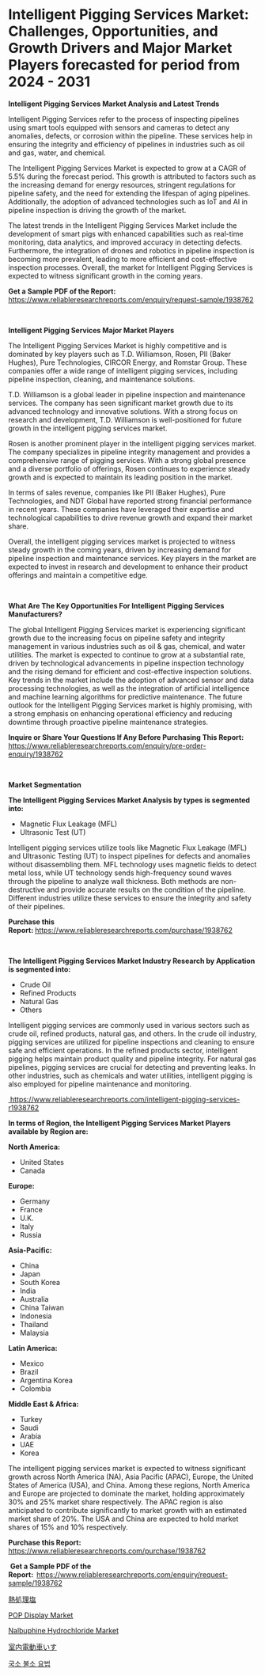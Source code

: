 <p><h1>Intelligent Pigging Services Market: Challenges, Opportunities, and Growth Drivers and Major Market Players forecasted for period from 2024 - 2031</h1></p><p><strong>Intelligent Pigging Services Market Analysis and Latest Trends</strong></p>
<p><p>Intelligent Pigging Services refer to the process of inspecting pipelines using smart tools equipped with sensors and cameras to detect any anomalies, defects, or corrosion within the pipeline. These services help in ensuring the integrity and efficiency of pipelines in industries such as oil and gas, water, and chemical.</p><p>The Intelligent Pigging Services Market is expected to grow at a CAGR of 5.5% during the forecast period. This growth is attributed to factors such as the increasing demand for energy resources, stringent regulations for pipeline safety, and the need for extending the lifespan of aging pipelines. Additionally, the adoption of advanced technologies such as IoT and AI in pipeline inspection is driving the growth of the market.</p><p>The latest trends in the Intelligent Pigging Services Market include the development of smart pigs with enhanced capabilities such as real-time monitoring, data analytics, and improved accuracy in detecting defects. Furthermore, the integration of drones and robotics in pipeline inspection is becoming more prevalent, leading to more efficient and cost-effective inspection processes. Overall, the market for Intelligent Pigging Services is expected to witness significant growth in the coming years.</p></p>
<p><strong>Get a Sample PDF of the Report:&nbsp;</strong> <a href="https://www.reliableresearchreports.com/enquiry/request-sample/1938762">https://www.reliableresearchreports.com/enquiry/request-sample/1938762</a></p>
<p>&nbsp;</p>
<p><strong>Intelligent Pigging Services Major Market Players</strong></p>
<p><p>The Intelligent Pigging Services Market is highly competitive and is dominated by key players such as T.D. Williamson, Rosen, PII (Baker Hughes), Pure Technologies, CIRCOR Energy, and Romstar Group. These companies offer a wide range of intelligent pigging services, including pipeline inspection, cleaning, and maintenance solutions.</p><p>T.D. Williamson is a global leader in pipeline inspection and maintenance services. The company has seen significant market growth due to its advanced technology and innovative solutions. With a strong focus on research and development, T.D. Williamson is well-positioned for future growth in the intelligent pigging services market.</p><p>Rosen is another prominent player in the intelligent pigging services market. The company specializes in pipeline integrity management and provides a comprehensive range of pigging services. With a strong global presence and a diverse portfolio of offerings, Rosen continues to experience steady growth and is expected to maintain its leading position in the market.</p><p>In terms of sales revenue, companies like PII (Baker Hughes), Pure Technologies, and NDT Global have reported strong financial performance in recent years. These companies have leveraged their expertise and technological capabilities to drive revenue growth and expand their market share.</p><p>Overall, the intelligent pigging services market is projected to witness steady growth in the coming years, driven by increasing demand for pipeline inspection and maintenance services. Key players in the market are expected to invest in research and development to enhance their product offerings and maintain a competitive edge.</p></p>
<p>&nbsp;</p>
<p><strong>What Are The Key Opportunities For Intelligent Pigging Services Manufacturers?</strong></p>
<p><p>The global Intelligent Pigging Services market is experiencing significant growth due to the increasing focus on pipeline safety and integrity management in various industries such as oil & gas, chemical, and water utilities. The market is expected to continue to grow at a substantial rate, driven by technological advancements in pipeline inspection technology and the rising demand for efficient and cost-effective inspection solutions. Key trends in the market include the adoption of advanced sensor and data processing technologies, as well as the integration of artificial intelligence and machine learning algorithms for predictive maintenance. The future outlook for the Intelligent Pigging Services market is highly promising, with a strong emphasis on enhancing operational efficiency and reducing downtime through proactive pipeline maintenance strategies.</p></p>
<p><strong>Inquire or Share Your Questions If Any Before Purchasing This Report:</strong> <a href="https://www.reliableresearchreports.com/enquiry/pre-order-enquiry/1938762">https://www.reliableresearchreports.com/enquiry/pre-order-enquiry/1938762</a></p>
<p>&nbsp;</p>
<p><strong>Market Segmentation</strong></p>
<p><strong>The Intelligent Pigging Services Market Analysis by types is segmented into:</strong></p>
<p><ul><li>Magnetic Flux Leakage (MFL)</li><li>Ultrasonic Test (UT)</li></ul></p>
<p><p>Intelligent pigging services utilize tools like Magnetic Flux Leakage (MFL) and Ultrasonic Testing (UT) to inspect pipelines for defects and anomalies without disassembling them. MFL technology uses magnetic fields to detect metal loss, while UT technology sends high-frequency sound waves through the pipeline to analyze wall thickness. Both methods are non-destructive and provide accurate results on the condition of the pipeline. Different industries utilize these services to ensure the integrity and safety of their pipelines.</p></p>
<p><strong>Purchase this Report:&nbsp;</strong><a href="https://www.reliableresearchreports.com/purchase/1938762">https://www.reliableresearchreports.com/purchase/1938762</a></p>
<p>&nbsp;</p>
<p><strong>The Intelligent Pigging Services Market Industry Research by Application is segmented into:</strong></p>
<p><ul><li>Crude Oil</li><li>Refined Products</li><li>Natural Gas</li><li>Others</li></ul></p>
<p><p>Intelligent pigging services are commonly used in various sectors such as crude oil, refined products, natural gas, and others. In the crude oil industry, pigging services are utilized for pipeline inspections and cleaning to ensure safe and efficient operations. In the refined products sector, intelligent pigging helps maintain product quality and pipeline integrity. For natural gas pipelines, pigging services are crucial for detecting and preventing leaks. In other industries, such as chemicals and water utilities, intelligent pigging is also employed for pipeline maintenance and monitoring.</p></p>
<p><a href="https://www.reliableresearchreports.com/intelligent-pigging-services-r1938762">&nbsp;https://www.reliableresearchreports.com/intelligent-pigging-services-r1938762</a></p>
<p><strong>In terms of Region, the Intelligent Pigging Services Market Players available by Region are:</strong></p>
<p>
    <p> <strong> North America: </strong>
        <ul>
            <li>United States</li>
            <li>Canada</li>
        </ul>
        </p> 
    <p> <strong> Europe: </strong>
        <ul>
            <li>Germany</li>
            <li>France</li>
            <li>U.K.</li>
            <li>Italy</li>
            <li>Russia</li>
        </ul>
        </p> 
    <p> <strong> Asia-Pacific: </strong>
        <ul>
            <li>China</li>
            <li>Japan</li>
            <li>South Korea</li>
            <li>India</li>
            <li>Australia</li>
            <li>China Taiwan</li>
            <li>Indonesia</li>
            <li>Thailand</li>
            <li>Malaysia</li>
        </ul>
        </p> 
    <p> <strong> Latin America: </strong>
        <ul>
            <li>Mexico</li>
            <li>Brazil</li>
            <li>Argentina Korea</li>
            <li>Colombia</li>
        </ul>
        </p> 
    <p> <strong> Middle East & Africa: </strong>
        <ul>
            <li>Turkey</li>
            <li>Saudi</li>
            <li>Arabia</li>
            <li>UAE</li>
            <li>Korea</li>
        </ul>
    </p>
    </p>
<p><p>The intelligent pigging services market is expected to witness significant growth across North America (NA), Asia Pacific (APAC), Europe, the United States of America (USA), and China. Among these regions, North America and Europe are projected to dominate the market, holding approximately 30% and 25% market share respectively. The APAC region is also anticipated to contribute significantly to market growth with an estimated market share of 20%. The USA and China are expected to hold market shares of 15% and 10% respectively.</p></p>
<p><strong>Purchase this Report: </strong><a href="https://www.reliableresearchreports.com/purchase/1938762">https://www.reliableresearchreports.com/purchase/1938762</a></p>
<p>&nbsp;<strong>Get a Sample PDF of the Report:&nbsp;&nbsp;</strong><a href="https://www.reliableresearchreports.com/enquiry/request-sample/1938762">https://www.reliableresearchreports.com/enquiry/request-sample/1938762</a></p>
<p><strong></strong></p>
<p><p><a href="https://github.com/lababdou/Market-Research-Report-List-3/blob/main/145059123766.md">熱処理塩</a></p><p><a href="https://issuu.com/reportprime-2/docs/pop-display-market-size-2030.pptx">POP Display Market</a></p><p><a href="https://www.linkedin.com/pulse/nalbuphine-hydrochloride-market-outlook-industry-overview-forecast-pp31c?trackingId=w39EGaz0mDHhxzq59eJHhg%3D%3D">Nalbuphine Hydrochloride Market</a></p><p><a href="https://medium.com/@nayelibosco2023/%E5%B8%82%E5%A0%B4%E5%88%86%E6%9E%90-%E5%B1%8B%E5%86%85%E7%94%A8%E9%9B%BB%E5%8B%95%E8%BB%8A%E6%A4%85%E5%AD%90%E5%B8%82%E5%A0%B4%E3%81%AEcagr-%E5%B8%82%E5%A0%B4%E3%82%BB%E3%82%B0%E3%83%A1%E3%83%B3%E3%83%86%E3%83%BC%E3%82%B7%E3%83%A7%E3%83%B3-%E3%82%B0%E3%83%AD%E3%83%BC%E3%83%90%E3%83%AB%E7%94%A3%E6%A5%AD%E6%A6%82%E8%A6%81-3397d5e06baa">室内電動車いす</a></p><p><a href="https://medium.com/@francescaove76856/%ED%86%A0%ED%94%BC%EC%BB%AC-%ED%94%8C%EB%A3%A8%EC%98%A4%EB%9D%BC%EC%9D%B4%EB%93%9C-%EC%B9%98%EB%A3%8C-%EC%8B%9C%EC%9E%A5-%EA%B7%9C%EB%AA%A8-%EC%8B%9C%EC%9E%A5-%EC%A0%84%EB%A7%9D-%EB%B0%8F-%EC%8B%9C%EC%9E%A5-%EC%98%88%EC%B8%A1-2024%EB%85%84%EB%B6%80%ED%84%B0-2031%EB%85%84-bef668e8a78b">국소 불소 요법</a></p></p>